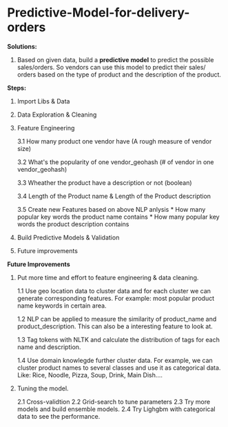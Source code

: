 # Predictive-Model-for-delivery-orders

**Solutions:**

1. Based on given data, build a **predictive model** to predict the possible sales/orders. So vendors can use this model to predict their sales/ orders based on the type of product and the description of the product.


**Steps:**
1. Import Libs & Data
2. Data Exploration & Cleaning
3. Feature Engineering


    3.1 How many product one vendor have (A rough measure of vendor size)
    
    3.2 What's the popularity of one vendor_geohash (# of vendor in one vendor_geohash)
    
    3.3 Wheather the product have a description or not (boolean)
    
    3.4 Length of the Product name & Length of the Product description
    
    3.5 Create new Features based on above NLP anlysis
        * How many popular key words the product name contains
        * How many popular key words the product description contains
    

4. Build Predictive Models & Validation
5. Future improvements

**Future Improvements**

1. Put more time and effort to feature engineering & data cleaning.


    1.1 Use geo location data to cluster data and for each cluster we can generate corresponding features. 
        For example:
        most popular product name keywords in certain area.
        
        
    1.2 NLP can be applied to measure the similarity of product_name and product_description. This can also be a 
        interesting feature to look at.
        
        
    1.3 Tag tokens with NLTK and calculate the distribution of tags for each name and description. 
    
    
    1.4 Use domain knowlegde further cluster data. For example, we can cluster product names to several 
        classes and use it as categorical data. Like: Rice, Noodle, Pizza, Soup, Drink, Main Dish....



2. Tuning the model.


    2.1 Cross-validtion
    2.2 Grid-search to tune parameters
    2.3 Try more models and build ensemble models.
    2.4 Try Lighgbm with categorical data to see the performance.
